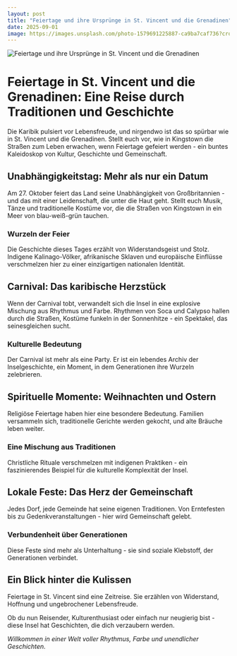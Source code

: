```yaml
---
layout: post
title: "Feiertage und ihre Ursprünge in St. Vincent und die Grenadinen"
date: 2025-09-01
image: https://images.unsplash.com/photo-1579691225887-ca9ba7caf736?crop=entropy&cs=tinysrgb&fit=max&fm=jpg&ixid=M3w3OTQ0MzZ8MHwxfHNlYXJjaHwxfHxGZWllcnRhZ2UlMjB1bmQlMjBpaHJlJTIwVXJzcHIlQzMlQkNuZ2UlMjBTdC4lMjBWaW5jZW50JTIwdW5kJTIwZGllJTIwR3JlbmFkaW5lbnxlbnwwfDB8fHwxNzU2Njk4MzMwfDA&ixlib=rb-4.1.0&q=80&w=1080
---
```


![Feiertage und ihre Ursprünge in St. Vincent und die Grenadinen](https://images.unsplash.com/photo-1579691225887-ca9ba7caf736?crop=entropy&cs=tinysrgb&fit=max&fm=jpg&ixid=M3w3OTQ0MzZ8MHwxfHNlYXJjaHwxfHxGZWllcnRhZ2UlMjB1bmQlMjBpaHJlJTIwVXJzcHIlQzMlQkNuZ2UlMjBTdC4lMjBWaW5jZW50JTIwdW5kJTIwZGllJTIwR3JlbmFkaW5lbnxlbnwwfDB8fHwxNzU2Njk4MzMwfDA&ixlib=rb-4.1.0&q=80&w=1080)

# Feiertage in St. Vincent und die Grenadinen: Eine Reise durch Traditionen und Geschichte

Die Karibik pulsiert vor Lebensfreude, und nirgendwo ist das so spürbar wie in St. Vincent und die Grenadinen. Stellt euch vor, wie in Kingstown die Straßen zum Leben erwachen, wenn Feiertage gefeiert werden - ein buntes Kaleidoskop von Kultur, Geschichte und Gemeinschaft.

## Unabhängigkeitstag: Mehr als nur ein Datum

Am 27. Oktober feiert das Land seine Unabhängigkeit von Großbritannien - und das mit einer Leidenschaft, die unter die Haut geht. Stellt euch Musik, Tänze und traditionelle Kostüme vor, die die Straßen von Kingstown in ein Meer von blau-weiß-grün tauchen.

### Wurzeln der Feier

Die Geschichte dieses Tages erzählt von Widerstandsgeist und Stolz. Indigene Kalinago-Völker, afrikanische Sklaven und europäische Einflüsse verschmelzen hier zu einer einzigartigen nationalen Identität.

## Carnival: Das karibische Herzstück

Wenn der Carnival tobt, verwandelt sich die Insel in eine explosive Mischung aus Rhythmus und Farbe. Rhythmen von Soca und Calypso hallen durch die Straßen, Kostüme funkeln in der Sonnenhitze - ein Spektakel, das seinesgleichen sucht.

### Kulturelle Bedeutung

Der Carnival ist mehr als eine Party. Er ist ein lebendes Archiv der Inselgeschichte, ein Moment, in dem Generationen ihre Wurzeln zelebrieren.

## Spirituelle Momente: Weihnachten und Ostern

Religiöse Feiertage haben hier eine besondere Bedeutung. Familien versammeln sich, traditionelle Gerichte werden gekocht, und alte Bräuche leben weiter.

### Eine Mischung aus Traditionen

Christliche Rituale verschmelzen mit indigenen Praktiken - ein faszinierendes Beispiel für die kulturelle Komplexität der Insel.

## Lokale Feste: Das Herz der Gemeinschaft

Jedes Dorf, jede Gemeinde hat seine eigenen Traditionen. Von Erntefesten bis zu Gedenkveranstaltungen - hier wird Gemeinschaft gelebt.

### Verbundenheit über Generationen

Diese Feste sind mehr als Unterhaltung - sie sind soziale Klebstoff, der Generationen verbindet.

## Ein Blick hinter die Kulissen

Feiertage in St. Vincent sind eine Zeitreise. Sie erzählen von Widerstand, Hoffnung und ungebrochener Lebensfreude.

Ob du nun Reisender, Kulturenthusiast oder einfach nur neugierig bist - diese Insel hat Geschichten, die dich verzaubern werden.

*Willkommen in einer Welt voller Rhythmus, Farbe und unendlicher Geschichten.*